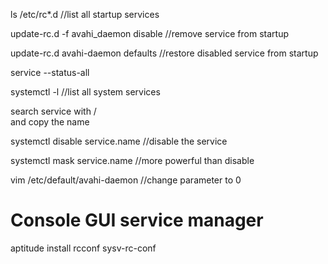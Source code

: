 ls /etc/rc*.d	//list all startup services  
  
update-rc.d -f avahi_daemon disable	//remove service from startup  
  
update-rc.d avahi-daemon defaults	//restore disabled service from startup 

  
service --status-all  
  
  
systemctl -l 	//list all system services  
  
search service with /  
and copy the name  
  
systemctl disable service.name	//disable the service  
  
systemctl mask	service.name	//more powerful than disable  
  
vim /etc/default/avahi-daemon	//change parameter to 0  
  
  
  
# Console GUI service manager
aptitude install rcconf sysv-rc-conf
